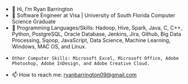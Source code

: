 - 👋 Hi, I’m Ryan Barrington
- 👀 Software Engineer at Visa | University of South Florida Computer Science Graduate
- 🌱 Programming Languages/Skills: Hadoop, Hive, Spark, Java, C, C++, Python, PostgreSQL, Oracle Database, Jenkins, Jira, Github, Big Data Processing, Sqoop, JavaScript, Data Science, Machine Learning, Windows, MAC OS, and Linux.
-     Other Computer Skills: Microsoft Excel, Microsoft Office, Adobe Photoshop, Adobe InDesign, and Adobe Creative Cloud.
- 📫 How to reach me: ryanbarrington09@gmail.com
